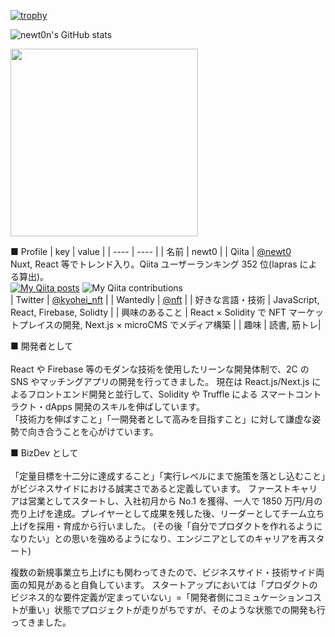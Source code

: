 [![trophy](https://github-profile-trophy.vercel.app/?username=newt0)](https://github.com/newt0/github-profile-trophy)

![newt0n's GitHub stats](https://github-readme-stats.vercel.app/api?username=newt0&show_icons=true&theme=radical)


<img src="https://user-images.githubusercontent.com/56229817/133246085-19b96a11-2c36-46a6-b962-269d9f0995b3.png" width="300px">

■ Profile
| key | value |
| ---- | ---- |
| 名前 | newt0 |
| Qiita | [@newt0](https://qiita.com/newt0)<br>Nuxt, React 等でトレンド入り。Qiita ユーザーランキング 352 位(lapras による算出)。<br>[![My Qiita posts](https://qiita-badge.apiapi.app/s/newt0/posts.svg)](http://qiita.com/newt0) ![My Qiita contributions](https://qiita-badge.apiapi.app/s/newt0/contributions.svg)<br>
| Twitter | [@kyohei_nft](https://twitter.com/kyohei_nft) |
| Wantedly | [@nft](https://www.wantedly.com/id/nft) |
| 好きな言語・技術 | JavaScript, React, Firebase, Solidty |
| 興味のあること | React × Solidity で NFT マーケットプレイスの開発, Next.js × microCMS でメディア構築 |
| 趣味 | 読書, 筋トレ|

■ 開発者として
<br><br>
React や Firebase 等のモダンな技術を使用したリーンな開発体制で、2C の SNS やマッチングアプリの開発を行ってきました。
現在は React.js/Next.js によるフロントエンド開発と並行して、Solidity や Truffle による スマートコントラクト・dApps 開発のスキルを伸ばしています。<br>
「技術力を伸ばすこと」「一開発者として高みを目指すこと」に対して謙虚な姿勢で向き合うことを心がけています。

■ BizDev として
<br><br>
「定量目標を十二分に達成すること」「実行レベルにまで施策を落とし込むこと」がビジネスサイドにおける誠実さであると定義しています。
ファーストキャリアは営業としてスタートし、入社初月から No.1 を獲得、一人で 1850 万円/月の売り上げを達成。プレイヤーとして成果を残した後、リーダーとしてチーム立ち上げを採用・育成から行いました。
(その後「自分でプロダクトを作れるようになりたい」との思いを強めるようになり、エンジニアとしてのキャリアを再スタート)

複数の新規事業立ち上げにも関わってきたので、ビジネスサイド・技術サイド両面の知見があると自負しています。
スタートアップにおいては「プロダクトのビジネス的な要件定義が定まっていない」=「開発者側にコミュケーションコストが重い」状態でプロジェクトが走りがちですが、そのような状態での開発も行ってきました。
